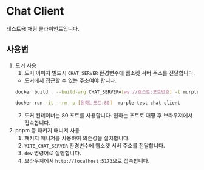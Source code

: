 # Chat Client

테스트용 채팅 클라이언트입니다.

## 사용법
1. 도커 사용
   1. 도커 이미지 빌드시 `CHAT_SERVER` 환경변수에 웹소켓 서버 주소를 전달합니다.
     - 도커에서 접근할 수 있는 주소여야 합니다.
     ```bash
    docker build . --build-arg CHAT_SERVER=[ws://호스트:포트번호] -t murple-test-chat-client .

    docker run -it --rm -p [원하는포트:80]  murple-test-chat-client
    ```
   2. 도커 컨테이너는 80 포트를 사용합니다. 원하는 포트로 매핑 후 브라우저에서 접속합니다.
2. pnpm 등 패키지 매니저 사용
   1. 패키지 매니저를 사용하여 의존성을 설치합니다.
   2. `VITE_CHAT_SERVER` 환경변수에 웹소켓 서버 주소를 전달합니다.
   3. `dev` 명령어로 실행합니다.
   4. 브라우저에서 `http://localhost:5173`으로 접속합니다.

